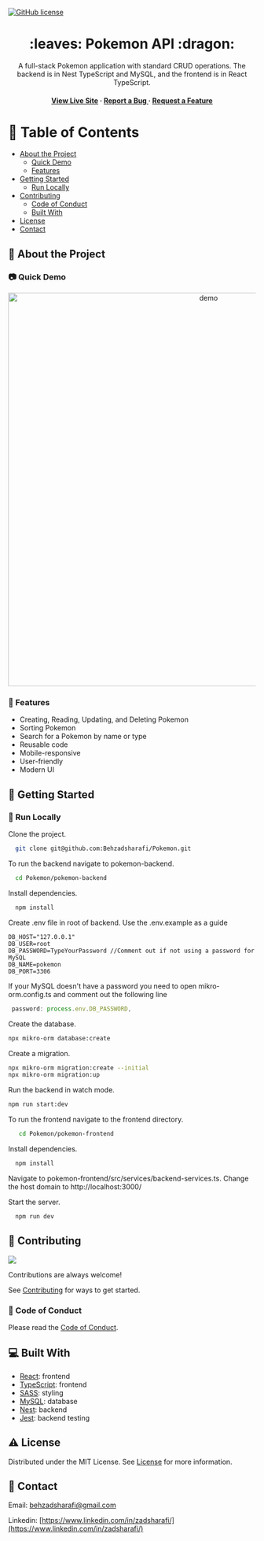 [![GitHub license](https://img.shields.io/badge/license-MIT-blue.svg)](https://github.com/Behzadsharafi/Pokemon/blob/main/LICENSE)

<div align='center'>

<h1> :leaves: Pokemon API :dragon:  </h1>
<p>A full-stack Pokemon application with standard CRUD operations. The backend is in Nest TypeScript and MySQL, and the frontend is in React TypeScript.</p>

<h4> <a href="https://zadpokemon.netlify.app/">View Live Site</a><span> ·  <a href="https://github.com/Behzadsharafi/Pokemon/issues"> Report a Bug </a> <span> · </span> <a href="https://github.com/Behzadsharafi/Pokemon/issues"> Request a Feature </a> </h4>

</div>

# :notebook_with_decorative_cover: Table of Contents

- [About the Project](#star2-about-the-project)
  - [Quick Demo](#camera-quick-demo)
  - [Features](#dart-features)
- [Getting Started](#toolbox-getting-started)
  - [Run Locally](#running-run-locally)
- [Contributing](#wave-contributing)
  - [Code of Conduct](#scroll-code-of-conduct)
  - [Built With](#computer-built-with)
- [License](#warning-license)
- [Contact](#handshake-contact)

## :star2: About the Project

### :camera: Quick Demo

<div align="center"> <a href="#"><img src="pokemon-frontend/src/assets/demo.gif" alt='demo' width='800'/></a> </div>

### :dart: Features

- Creating, Reading, Updating, and Deleting Pokemon
- Sorting Pokemon
- Search for a Pokemon by name or type
- Reusable code
- Mobile-responsive
- User-friendly
- Modern UI

## :toolbox: Getting Started

### :running: Run Locally

Clone the project.

```bash
  git clone git@github.com:Behzadsharafi/Pokemon.git
```

To run the backend navigate to pokemon-backend.

```bash
  cd Pokemon/pokemon-backend
```

Install dependencies.

```bash
  npm install
```

Create .env file in root of backend. Use the .env.example as a guide

```.env
DB_HOST="127.0.0.1"
DB_USER=root
DB_PASSWORD=TypeYourPassword //Comment out if not using a password for MySQL
DB_NAME=pokemon
DB_PORT=3306
```

If your MySQL doesn't have a password you need to open mikro-orm.config.ts and comment out the following line

```ts
 password: process.env.DB_PASSWORD,
```

Create the database.

```bash
npx mikro-orm database:create
```

Create a migration.

```bash
npx mikro-orm migration:create --initial
npx mikro-orm migration:up
```

Run the backend in watch mode.

```bash
npm run start:dev
```

To run the frontend navigate to the frontend directory.

```bash
   cd Pokemon/pokemon-frontend
```

Install dependencies.

```bash
  npm install
```

Navigate to pokemon-frontend/src/services/backend-services.ts.
Change the host domain to http://localhost:3000/

Start the server.

```bash
  npm run dev
```

## :wave: Contributing

<a href="https://github.com/Behzadsharafi/Pokemon/graphs/contributors"> <img src="https://contrib.rocks/image?repo=Louis3797/awesome-readme-template" /> </a>

Contributions are always welcome!

See [Contributing](https://github.com/Behzadsharafi/Pokemon/blob/master/CONTRIBUTING.md) for ways to get started.

### :scroll: Code of Conduct

Please read the [Code of Conduct](https://github.com/Behzadsharafi/Pokemon/blob/master/CODE_OF_CONDUCT.md).

## :computer: Built With

- [React](https://react.dev/): frontend
- [TypeScript](https://www.typescriptlang.org/): frontend
- [SASS](https://sass-lang.com/): styling
- [MySQL](https://www.mysql.com/): database
- [Nest](https://nestjs.com/): backend
- [Jest](https://jestjs.io/): backend testing

## :warning: License

Distributed under the MIT License. See [License](https://github.com/Behzadsharafi/Pokemon/blob/master/LICENSE) for more information.

## :handshake: Contact

Email: behzadsharafi@gmail.com

Linkedin: [https://www.linkedin.com/in/zadsharafi/](https://www.linkedin.com/in/zadsharafi/)
